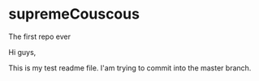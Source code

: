 # supremeCouscous
The first repo ever

Hi guys,

This is my test readme file. I'am trying to commit into the master branch.
